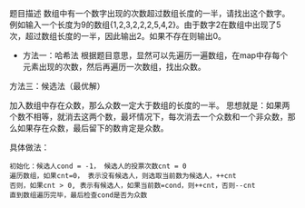 题目描述
数组中有一个数字出现的次数超过数组长度的一半，请找出这个数字。例如输入一个长度为9的数组{1,2,3,2,2,2,5,4,2}。由于数字2在数组中出现了5次，超过数组长度的一半，因此输出2。如果不存在则输出0。

- 方法一：哈希法
    根据题目意思，显然可以先遍历一遍数组，在map中存每个元素出现的次数，然后再遍历一次数组，找出众数。



方法三：候选法（最优解）

加入数组中存在众数，那么众数一定大于数组的长度的一半。
思想就是：如果两个数不相等，就消去这两个数，最坏情况下，每次消去一个众数和一个非众数，那么如果存在众数，最后留下的数肯定是众数。

具体做法：

    初始化：候选人cond = -1， 候选人的投票次数cnt = 0
    遍历数组，如果cnt=0， 表示没有候选人，则选取当前数为候选人，++cnt
    否则，如果cnt > 0, 表示有候选人，如果当前数=cond，则++cnt，否则--cnt
    直到数组遍历完毕，最后检查cond是否为众数 